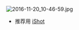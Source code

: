 ![2016-11-20_10-46-59.jpg](https://openfilecdn.upupmo.com/upupmo-article/mac/basic/mac-system-44-screenshot.png)


- 推荐用 [iShot](https://www.upupmo.com/subject?cpid=111111111111111211)
